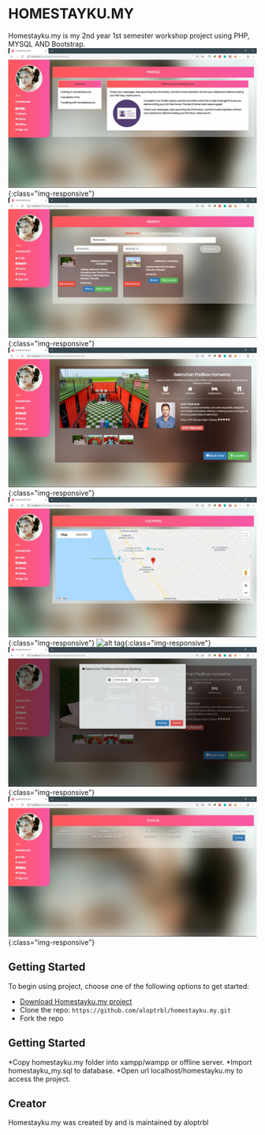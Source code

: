 # HOMESTAYKU.MY
Homestayku.my is my 2nd year 1st semester workshop project using PHP, MYSQL AND Bootstrap.
![alt tag](https://github.com/aloptrbl/homestayku.my/blob/master/screenshot/2.jpg){:class="img-responsive"}
![alt tag](https://github.com/aloptrbl/homestayku.my/blob/master/screenshot/3.jpg){:class="img-responsive"}
![alt tag](https://github.com/aloptrbl/homestayku.my/blob/master/screenshot/4.jpg){:class="img-responsive"}
![alt tag](https://github.com/aloptrbl/homestayku.my/blob/master/screenshot/5.jpg){:class="img-responsive"}
![alt tag](https://github.com/aloptrbl/homestayku.my/blob/master/screenshot/6.jpg){:class="img-responsive"}
![alt tag](https://github.com/aloptrbl/homestayku.my/blob/master/screenshot/7.jpg){:class="img-responsive"}
![alt tag](https://github.com/aloptrbl/homestayku.my/blob/master/screenshot/8.jpg){:class="img-responsive"}
## Getting Started

To begin using project, choose one of the following options to get started:
* [Download Homestayku.my project](https://github.com/aloptrbl/homestayku.my/archive/master.zip)
* Clone the repo: `https://github.com/aloptrbl/homestayku.my.git`
* Fork the repo

## Getting Started

*Copy homestayku.my folder into xampp/wampp or offline server.
*Import homestayku_my.sql to database.
*Open url localhost/homestayku.my to access the project.

## Creator

Homestayku.my was created by and is maintained by aloptrbl

